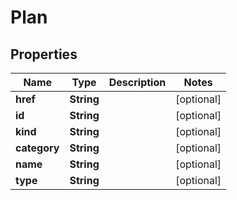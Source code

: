 

# Plan


## Properties

Name | Type | Description | Notes
------------ | ------------- | ------------- | -------------
**href** | **String** |  |  [optional]
**id** | **String** |  |  [optional]
**kind** | **String** |  |  [optional]
**category** | **String** |  |  [optional]
**name** | **String** |  |  [optional]
**type** | **String** |  |  [optional]



